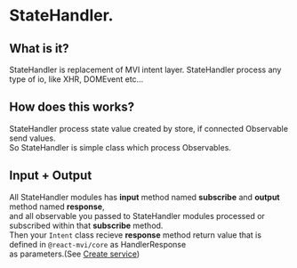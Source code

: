 # StateHandler.

## What is it?

StateHandler is replacement of MVI intent layer.
StateHandler process any type of io, like XHR, DOMEvent etc...

## How does this works?

StateHandler process state value created by store, if connected Observable send values.  
So StateHandler is simple class which process Observables.

## Input + Output

All StateHandler modules has __input__ method named __subscribe__ and __output__ method named __response__,  
and all observable you passed to StateHandler modules processed or subscribed within that __subscribe__ method.  
Then your `Intent` class recieve __response__ method return value that is defined in `@react-mvi/core` as HandlerResponse  
as parameters.(See [Create service](./state_handler.md.md#what-is-handlerresponse))
